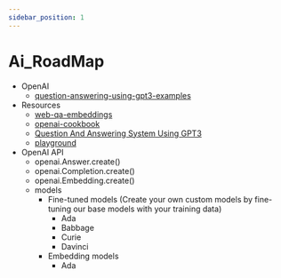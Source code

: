 ```yaml
---
sidebar_position: 1
---
```


Ai_RoadMap
==========

- OpenAI
	+ [question-answering-using-gpt3-examples](./)
- Resources
	- [web-qa-embeddings](https://platform.openai.com/docs/tutorials/web-qa-embeddings)
	- [openai-cookbook](https://github.com/openai/openai-cookbook)
	- [Question And Answering System Using GPT3](https://www.pragnakalp.com/question-answering-using-gpt3-examples/)
	- [playground](https://platform.openai.com/playground)
- OpenAI API
	+ openai.Answer.create()
	+ openai.Completion.create()
	+ openai.Embedding.create()
	+ models
		- Fine-tuned models (Create your own custom models by fine-tuning our base models with your training data)
			+ Ada
			+ Babbage
			+ Curie
			+ Davinci
		- Embedding models
			+ Ada